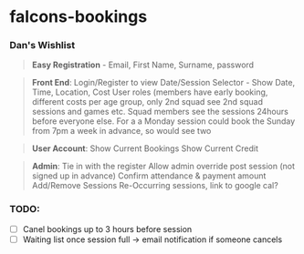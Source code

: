 # falcons-bookings

### Dan's Wishlist

> **Easy Registration** - Email, First Name, Surname, password

> **Front End**:
Login/Register to view
Date/Session Selector - Show Date, Time, Location, Cost
User roles (members have early booking, different costs per age group, only 2nd squad see 2nd squad sessions and games etc.
Squad members see the sessions 24hours before everyone else. For a a Monday session could book the Sunday from 7pm a week in advance, so would see two

> **User Account**:
Show Current Bookings
Show Current Credit 

> **Admin**:
Tie in with the register
Allow admin override post session (not signed up in advance)
Confirm attendance & payment amount
Add/Remove Sessions
Re-Occurring sessions, link to google cal?

### TODO:
- [ ] Canel bookings up to 3 hours before session
- [ ] Waiting list once session full -> email notification if someone cancels
